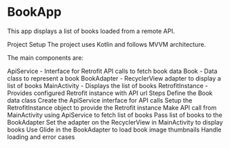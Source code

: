 # BookApp
This app displays a list of books loaded from a remote API.

Project Setup
The project uses Kotlin and follows MVVM architecture.

The main components are:

ApiService - Interface for Retrofit API calls to fetch book data
Book - Data class to represent a book
BookAdapter - RecyclerView adapter to display a list of books
MainActivity - Displays the list of books
RetrofitInstance - Provides configured Retrofit instance with API url
Steps
Define the Book data class
Create the ApiService interface for API calls
Setup the RetrofitInstance object to provide the Retrofit instance
Make API call from MainActivity using ApiService to fetch list of books
Pass list of books to the BookAdapter
Set the adapter on the RecyclerView in MainActivity to display books
Use Glide in the BookAdapter to load book image thumbnails
Handle loading and error cases
